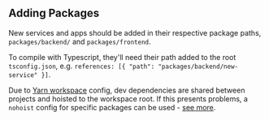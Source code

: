
## Adding Packages

New services and apps should be added in their respective package paths, `packages/backend/` and `packages/frontend`.

To compile with Typescript, they'll need their path added to the root `tsconfig.json`, e.g. `references: [{ "path": "packages/backend/new-service" }]`.

Due to [Yarn workspace](https://classic.yarnpkg.com/en/docs/workspaces/) config, dev dependencies are shared between projects and hoisted to the workspace root. If this presents problems, a `nohoist` config for specific packages can be used - [see more](https://classic.yarnpkg.com/blog/2018/02/15/nohoist/).


